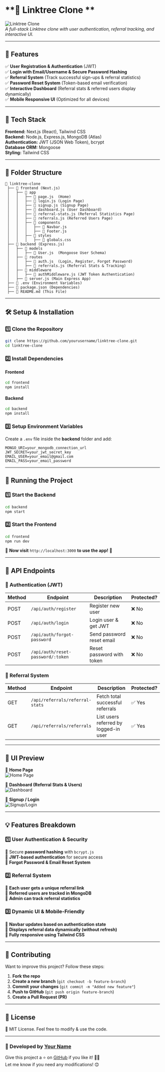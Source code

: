# **🌳 Linktree Clone **  

![Linktree Clone](https://your-image-url.com)  
*A full-stack Linktree clone with user authentication, referral tracking, and interactive UI.*  

---

## **📌 Features**
✅ **User Registration & Authentication** (JWT)  
✅ **Login with Email/Username & Secure Password Hashing**  
✅ **Referral System** (Track successful sign-ups & referral statistics)  
✅ **Password Reset System** (Token-based email verification)  
✅ **Interactive Dashboard** (Referral stats & referred users display dynamically)  
✅ **Mobile Responsive UI** (Optimized for all devices)  

---

## **🚀 Tech Stack**
**Frontend:** Next.js (React), Tailwind CSS  
**Backend:** Node.js, Express.js, MongoDB (Atlas)  
**Authentication:** JWT (JSON Web Token), bcrypt  
**Database ORM:** Mongoose  
**Styling:** Tailwind CSS  

---

## **📂 Folder Structure**
```
📂 linktree-clone
 ├── 📁 frontend (Next.js)
 │   ├── 📁 app
 │   │   ├── 📄 page.js  (Home)
 │   │   ├── 📄 login.js (Login Page)
 │   │   ├── 📄 signup.js (Signup Page)
 │   │   ├── 📄 dashboard.js (User Dashboard)
 │   │   ├── 📄 referral-stats.js (Referral Statistics Page)
 │   │   ├── 📄 referrals.js (Referred Users Page)
 │   │   ├── 📁 components
 │   │   │   ├── 📄 Navbar.js
 │   │   │   ├── 📄 Footer.js
 │   │   ├── 📁 styles
 │   │   │   ├── 📄 globals.css
 ├── 📁 backend (Express.js)
 │   ├── 📁 models
 │   │   ├── 📄 User.js  (Mongoose User Schema)
 │   ├── 📁 routes
 │   │   ├── 📄 auth.js  (Login, Register, Forgot Password)
 │   │   ├── 📄 referrals.js (Referral Stats & Tracking)
 │   ├── 📁 middleware
 │   │   ├── 📄 authMiddleware.js (JWT Token Authentication)
 │   ├── 📄 server.js (Main Express App)
 ├── 📄 .env (Environment Variables)
 ├── 📄 package.json (Dependencies)
 ├── 📄 README.md (This File)
```

---

## **🛠 Setup & Installation**
### **1️⃣ Clone the Repository**
```sh
git clone https://github.com/yourusername/linktree-clone.git
cd linktree-clone
```

### **2️⃣ Install Dependencies**
#### **Frontend**
```sh
cd frontend
npm install
```

#### **Backend**
```sh
cd backend
npm install
```

### **3️⃣ Setup Environment Variables**
Create a `.env` file inside the **backend** folder and add:
```env
MONGO_URI=your_mongodb_connection_url
JWT_SECRET=your_jwt_secret_key
EMAIL_USER=your_email@gmail.com
EMAIL_PASS=your_email_password
```

---

## **🚀 Running the Project**
### **1️⃣ Start the Backend**
```sh
cd backend
npm start
```

### **2️⃣ Start the Frontend**
```sh
cd frontend
npm run dev
```
📌 **Now visit** `http://localhost:3000` **to use the app!** 🎉  

---

## **📝 API Endpoints**
### **📌 Authentication (JWT)**
| Method | Endpoint            | Description          | Protected? |
|--------|---------------------|----------------------|------------|
| POST   | `/api/auth/register`  | Register new user  | ❌ No       |
| POST   | `/api/auth/login`     | Login user & get JWT | ❌ No       |
| POST   | `/api/auth/forgot-password` | Send password reset email | ❌ No  |
| POST   | `/api/auth/reset-password/:token` | Reset password with token | ❌ No |

### **📌 Referral System**
| Method | Endpoint            | Description                     | Protected? |
|--------|---------------------|---------------------------------|------------|
| GET    | `/api/referrals/referral-stats`  | Fetch total successful referrals | ✅ Yes  |
| GET    | `/api/referrals/referrals`       | List users referred by logged-in user | ✅ Yes |

---

## **🎨 UI Preview**
📌 **Home Page**  
![Home Page](https://your-image-url.com)  

📌 **Dashboard (Referral Stats & Users)**  
![Dashboard](https://your-image-url.com)  

📌 **Signup / Login**  
![Signup/Login](https://your-image-url.com)  

---

## **💡 Features Breakdown**
### **1️⃣ User Authentication & Security**
🔹 Secure **password hashing** with `bcrypt.js`  
🔹 **JWT-based authentication** for secure access  
🔹 **Forgot Password & Email Reset System**  

### **2️⃣ Referral System**
🔹 **Each user gets a unique referral link**  
🔹 **Referred users are tracked in MongoDB**  
🔹 **Admin can track referral statistics**  

### **3️⃣ Dynamic UI & Mobile-Friendly**
🔹 **Navbar updates based on authentication state**  
🔹 **Displays referral data dynamically (without refresh)**  
🔹 **Fully responsive using Tailwind CSS**  

---

## **📢 Contributing**
Want to improve this project? Follow these steps:
1. **Fork the repo**  
2. **Create a new branch** (`git checkout -b feature-branch`)  
3. **Commit your changes** (`git commit -m "Added new feature"`)  
4. **Push to GitHub** (`git push origin feature-branch`)  
5. **Create a Pull Request (PR)**  

---

## **📌 License**
📜 MIT License. Feel free to modify & use the code.

---

### **🚀 Developed by [Your Name](https://github.com/yourusername)**
Give this project a ⭐ on [GitHub](https://github.com/yourusername/linktree-clone) if you like it! 🚀🔥  
Let me know if you need any modifications! 😊